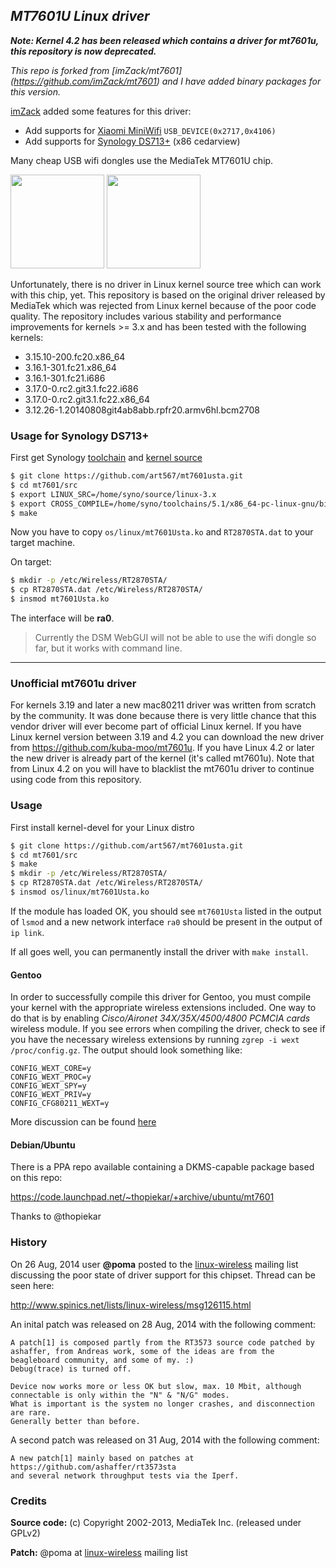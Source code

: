 *MT7601U Linux driver*
--
***Note: Kernel 4.2 has been released which contains a driver for mt7601u, this repository is now deprecated.***

*This repo is forked from [imZack/mt7601] (https://github.com/imZack/mt7601) and I have added binary packages for this version.*

[imZack](http://github.com/imZack/) added some features for this driver:

- Add supports for [Xiaomi MiniWifi](http://www.mi.com/miniwifi/) `USB_DEVICE(0x2717,0x4106)`
- Add supports for [Synology DS713+](http://forum.synology.com/wiki/index.php/What_kind_of_CPU_does_my_NAS_have) (x86 cedarview)

Many cheap USB wifi dongles use the MediaTek MT7601U chip.

<img src="dongle.jpg" width="150">
<img src="board.jpg" width="150">

Unfortunately, there is no driver in Linux kernel source tree which can work with this chip, yet. This repository is based on the original driver released by MediaTek which was rejected from Linux kernel because of the poor code quality. The repository includes various stability and performance improvements for kernels >= 3.x and has been tested with the following kernels:

- 3.15.10-200.fc20.x86_64
- 3.16.1-301.fc21.x86_64
- 3.16.1-301.fc21.i686
- 3.17.0-0.rc2.git3.1.fc22.i686
- 3.17.0-0.rc2.git3.1.fc22.x86_64
- 3.12.26-1.20140808git4ab8abb.rpfr20.armv6hl.bcm2708

### Usage for Synology DS713+

First get Synology [toolchain](http://sourceforge.net/projects/dsgpl/files/DSM%205.1%20Tool%20Chains/) and [kernel source](http://sourceforge.net/projects/dsgpl/files/Synology%20NAS%20GPL%20Source/5004branch/)

```sh
$ git clone https://github.com/art567/mt7601usta.git
$ cd mt7601/src
$ export LINUX_SRC=/home/syno/source/linux-3.x
$ export CROSS_COMPILE=/home/syno/toolchains/5.1/x86_64-pc-linux-gnu/bin/x86_64-pc-linux-gnu-
$ make
```

Now you have to copy `os/linux/mt7601Usta.ko` and `RT2870STA.dat` to your target machine.

On target:
```sh
$ mkdir -p /etc/Wireless/RT2870STA/
$ cp RT2870STA.dat /etc/Wireless/RT2870STA/
$ insmod mt7601Usta.ko
```

The interface will be **ra0**.

> Currently the DSM WebGUI will not be able to use the wifi dongle so far, but it works with command line.

--------------------------------------------------------------------------------

### Unofficial mt7601u driver

For kernels 3.19 and later a new mac80211 driver was written from scratch by the community.  It was done because there is very little chance that this vendor driver will ever become part of official Linux kernel. If you have Linux kernel version between 3.19 and 4.2 you can download the new driver from https://github.com/kuba-moo/mt7601u. If you have Linux 4.2 or later the new driver is already part of the kernel (it's called mt7601u). Note that from Linux 4.2 on you will have to blacklist the mt7601u driver to continue using code from this repository.

### Usage

First install kernel-devel for your Linux distro

```sh
$ git clone https://github.com/art567/mt7601usta.git
$ cd mt7601/src
$ make
$ mkdir -p /etc/Wireless/RT2870STA/
$ cp RT2870STA.dat /etc/Wireless/RT2870STA/
$ insmod os/linux/mt7601Usta.ko
```

If the module has loaded OK, you should see `mt7601Usta` listed in the output of `lsmod` and a new network interface `ra0` should be present in the output of `ip link`.

If all goes well, you can permanently install the driver with `make install`.

#### Gentoo

In order to successfully compile this driver for Gentoo, you must compile your kernel with the appropriate wireless extensions included. One way to do that is by enabling *Cisco/Aironet 34X/35X/4500/4800 PCMCIA cards* wireless module. If you see errors when compiling the driver, check to see if you have the necessary wireless extensions by running `zgrep -i wext /proc/config.gz`. The output should look something like:

```
CONFIG_WEXT_CORE=y
CONFIG_WEXT_PROC=y
CONFIG_WEXT_SPY=y
CONFIG_WEXT_PRIV=y
CONFIG_CFG80211_WEXT=y
```

More discussion can be found [here](http://rt2x00.serialmonkey.com/pipermail/users_rt2x00.serialmonkey.com/2013-January/005587.html)

#### Debian/Ubuntu

There is a PPA repo available containing a DKMS-capable package based on this repo:

https://code.launchpad.net/~thopiekar/+archive/ubuntu/mt7601

Thanks to @thopiekar 


### History

On 26 Aug, 2014 user **@poma** posted to the [linux-wireless](http://wireless.kernel.org/en/developers/MailingLists) mailing list discussing the poor state of driver support for this chipset. Thread can be seen here:

http://www.spinics.net/lists/linux-wireless/msg126115.html

An inital patch was released on 28 Aug, 2014 with the following comment:
```
A patch[1] is composed partly from the RT3573 source code patched by ashaffer, from Andreas work, some of the ideas are from the beagleboard community, and some of my. :)
Debug(trace) is turned off.

Device now works more or less OK but slow, max. 10 Mbit, although connectable is only within the "N" & "N/G" modes.
What is important is the system no longer crashes, and disconnection are rare.
Generally better than before.

```

A second patch was released on 31 Aug, 2014 with the following comment:

```
A new patch[1] mainly based on patches at 
https://github.com/ashaffer/rt3573sta
and several network throughput tests via the Iperf.
```

### Credits

**Source code:** (c) Copyright 2002-2013, MediaTek Inc. (released under GPLv2)

**Patch:** @poma at [linux-wireless](http://wireless.kernel.org/en/developers/MailingLists) mailing list
